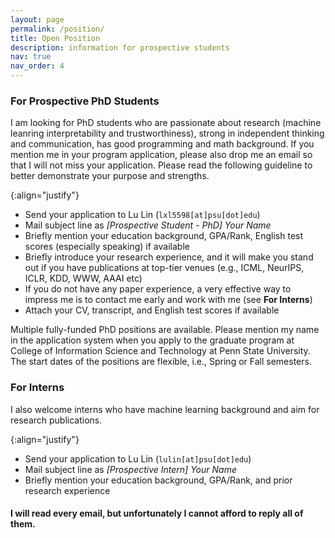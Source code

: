 ```yaml
---
layout: page
permalink: /position/
title: Open Position
description: information for prospective students
nav: true
nav_order: 4
---
```


### For Prospective PhD Students
I am looking for PhD students who are passionate about research (machine leanring interpretability and trustworthiness), strong in independent thinking and communication, has good programming and math background. If you mention me in your program application, please also drop me an email so that I will not miss your application. Please read the following guideline to better demonstrate your purpose and strengths.  
<!--  -->
{:align="justify"}

* Send your application to Lu Lin (`lxl5598[at]psu[dot]edu`)
* Mail subject line as *[Prospective Student - PhD] Your Name*
* Briefly mention your education background, GPA/Rank, English test scores (especially speaking) if available
* Briefly introduce your research experience, and it will make you stand out if you have publications at top-tier venues (e.g., ICML, NeurIPS, ICLR, KDD, WWW, AAAI etc)
* If you do not have any paper experience, a very effective way to impress me is to contact me early and work with me (see **For Interns**)
* Attach your CV, transcript, and English test scores if available

Multiple fully-funded PhD positions are available. Please mention my name in the application system when you apply to the graduate program at College of Information Science and Technology at Penn State University. The start dates of the positions are flexible, i.e., Spring or Fall semesters.

### For Interns

I also welcome interns who have machine learning background and aim for research publications.
<!--  -->
{:align="justify"}

* Send your application to Lu Lin (`lulin[at]psu[dot]edu`)
* Mail subject line as *[Prospective Intern] Your Name*
* Briefly mention your education background, GPA/Rank, and prior research experience

#### I will read every email, but unfortunately I cannot afford to reply all of them.
